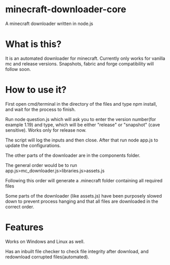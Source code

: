 # minecraft-downloader-core
A minecraft downloader written in node.js

# What is this?
It is an automated downloader for minecraft. Currently only works for vanilla mc and release versions. Snapshots, fabric and forge compatibility will follow soon.

# How to use it?
First open cmd/terminal in the directory of the files and type npm install, and wait for the process to finish.

Run node question.js which will ask you to enter the version number(for example 1.19) and type, which will be either "release" or "snapshot" (cave sensitive).
Works only for release now.

The script will log the inputs and then close.
After that run node app.js to update the configurations.

The other parts of the downloader are in the components folder.

The general order would be to run app.js>mc_downloader.js>libraries.js>assets.js

Following this order will generate a .minecraft folder containing all required files

Some parts of the downloader (like assets.js) have been purposely slowed down to prevent process hanging and that all files are downloaded in the correct order.

# Features
Works on Windows and Linux as well.

Has an inbuilt file checker to check file integrity after download, and redownload corrupted files(automated).
